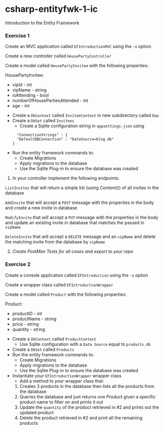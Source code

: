 # csharp-entityfwk-1-ic
Introduction to the Entity Framework

### Exercise 1
Create an MVC application called `EFIntroductionMVC` using the `-o` option

Create a new controller called `HousePartyController`

Create a model called `HousePartyInvitee` with the following properties:

HousePartyInvitee:
- vipId - int
- vipName - string
- isAttending - bool
- numberOfHousePartiesAttended - int
- age - int

* Create a `DbContext` called `InviteeContext` in new subdirectory called `Dao`
* Create a `DbSet` called `Invitees`
  * Create a Sqlite configuration string in `appsettings.json` using
  ```
    "ConnectionStrings" : {
    "DefaultDBConnection" : "DataSource=blog.db"
  }
  ```
* Run the entity framework commands to:
  * Create Migrations
  * Apply migrations to the database
  * Use the Sqlite Plug-in to ensure the database was created
  
1. In your controller implement the following endpoints:

`ListInvites` that will return a simple list (using Content()) of all invites in the database

`AddInvite` that will accept a `POST` message with the properties in the body and create a new invite in database

`ModifyInvite` that will accept a `PUT` message with the properties in the body and update an existing invite in database that matches the passed in `vipName`

`DeleteInvite` that will accept a `DELETE` message and an `vipName` and delete the matching invite from the database by `vipName`

2. *Create PostMan Tests for all cases and export to your repo*

### Exercise 2
Create a console application called `EFIntroduction` using the `-o` option

Create a wrapper class called `EFIntroductionWrapper`

Create a model called `Product` with the following properties:

Product:
- productID - int
- productName - string
- price - string
- quantity - string

* Create a `DbContext` called `ProductContext`
  * Use Sqlite configuration with a `Data Source` equal to `products.db`
* Create a `DbSet` called `Products`
* Run the entity framework commands to:
  * Create Migrations
  * Apply migrations to the database
  * Use the Sqlite Plug-in to ensure the database was created
* Instantiate your `EFIntroductionWrapper` wrapper class
  * Add a method to your wrapper class that:
  1. Creates 3 products in the database then lists all the products from the database
  2. Queries the database and just returns one Product given a specific product name to filter on and prints it out
  3. Update the `quantity` of the product retrieved in #2 and prints out the updated product
  4. Delete the product retrieved in #2 and print all the remaining products

